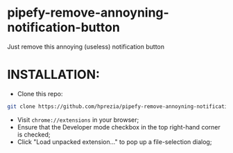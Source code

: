 # pipefy-remove-annoyning-notification-button
Just remove this annoying (useless) notification button

INSTALLATION:
=================

* Clone this repo:
```bash
git clone https://github.com/hprezia/pipefy-remove-annoyning-notification-button.git
```
* Visit `chrome://extensions` in your browser;
* Ensure that the Developer mode checkbox in the top right-hand corner is checked;
* Click "Load unpacked extension..." to pop up a file-selection dialog;
